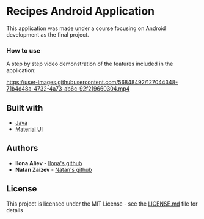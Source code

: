




# Recipes Android Application

This application was made under a course focusing on Android development as the final project.



### How to use

A step by step video demonstration of the features included in the application:


https://user-images.githubusercontent.com/56848492/127044348-71b4d48a-4732-4a73-ab6c-92f219660304.mp4



## Built with

* [Java](https://docs.oracle.com/en/java/)
* [Material UI](https://material.io/develop/android)

## Authors

* **Ilona Aliev** - [Ilona's github](https://github.com/ilona94al)
* **Natan Zaizev** - [Natan's github](https://github.com/ntnzzv)
## License

This project is licensed under the MIT License - see the [LICENSE.md](LICENSE.md) file for details




